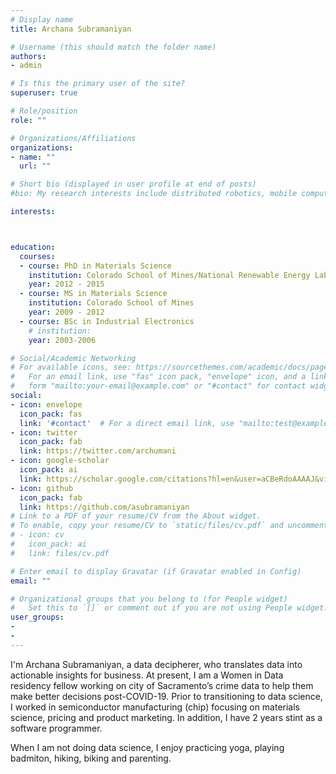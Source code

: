 ```yaml
---
# Display name
title: Archana Subramaniyan

# Username (this should match the folder name)
authors:
- admin

# Is this the primary user of the site?
superuser: true

# Role/position
role: ""

# Organizations/Affiliations
organizations:
- name: ""
  url: ""

# Short bio (displayed in user profile at end of posts)
#bio: My research interests include distributed robotics, mobile computing and programmable matter.

interests:



education:
  courses:
  - course: PhD in Materials Science
    institution: Colorado School of Mines/National Renewable Energy Laboratory (NREL)
    year: 2012 - 2015
  - course: MS in Materials Science
    institution: Colorado School of Mines
    year: 2009 - 2012
  - course: BSc in Industrial Electronics
    # institution: 
    year: 2003-2006

# Social/Academic Networking
# For available icons, see: https://sourcethemes.com/academic/docs/page-builder/#icons
#   For an email link, use "fas" icon pack, "envelope" icon, and a link in the
#   form "mailto:your-email@example.com" or "#contact" for contact widget.
social:
- icon: envelope
  icon_pack: fas
  link: '#contact'  # For a direct email link, use "mailto:test@example.org".
- icon: twitter
  icon_pack: fab
  link: https://twitter.com/archumani
- icon: google-scholar
  icon_pack: ai
  link: https://scholar.google.com/citations?hl=en&user=aCBeRdoAAAAJ&view_op=list_works
- icon: github
  icon_pack: fab
  link: https://github.com/asubramaniyan
# Link to a PDF of your resume/CV from the About widget.
# To enable, copy your resume/CV to `static/files/cv.pdf` and uncomment the lines below.
# - icon: cv
#   icon_pack: ai
#   link: files/cv.pdf

# Enter email to display Gravatar (if Gravatar enabled in Config)
email: ""

# Organizational groups that you belong to (for People widget)
#   Set this to `[]` or comment out if you are not using People widget.
user_groups:
- 
- 
---
```


I'm Archana Subramaniyan, a data decipherer, who translates data into actionable insights for business. At present, I am a Women in Data residency fellow working on city of Sacramento’s crime data to help them make better decisions post-COVID-19. Prior to transitioning to data science, I worked in semiconductor manufacturing (chip) focusing on materials science, pricing and product marketing. In addition, I have 2 years stint as a software programmer.

When I am not doing data science, I enjoy practicing yoga, playing badmiton, hiking, biking and parenting.
